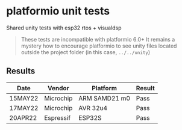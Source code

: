 # platformio unit tests

Shared unity tests with esp32 rtos + visualdsp

> These tests are incompatible with platformio 6.0+
> It remains a mystery how to encourage platformio to see unity files
> located outside the project folder (in this case, `../../unity`)


## Results

|   Date  | Vendor    | Platform      | Result |
| ------- | --------- | --------------| ------ |
| 15MAY22 | Microchip | ARM SAMD21 m0 | Pass   |
| 17MAY22 | Microchip | AVR 32u4      | Pass   |
| 20APR22 | Espressif | ESP32S        | Pass   |
